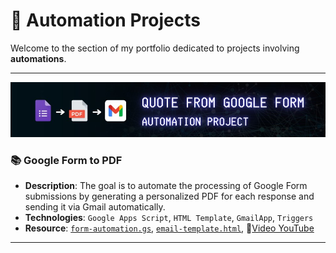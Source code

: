# 📂 Automation Projects

Welcome to the section of my portfolio dedicated to projects involving **automations**.

---

![googleform](resource/google_form.jpg)
### 📚 Google Form to PDF

- **Description**: The goal is to automate the processing of Google Form submissions by generating a personalized PDF for each response and sending it via Gmail automatically. 
- **Technologies**: `Google Apps Script`, `HTML Template`,  `GmailApp`, `Triggers`
- **Resource**: [`form-automation.gs`](resource/form-automation.gs), [`email-template.html`](resource/mail-template.html), 🔗[Video YouTube](https://youtu.be/1s-w3q44I6c)

---
